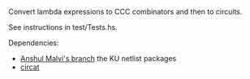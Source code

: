 Convert lambda expressions to CCC combinators and then to circuits.

See instructions in test/Tests.hs.

Dependencies:

*   [Anshul Malvi's branch](https://github.com/ku-fpg/netlist) the KU netlist packages
*   [circat](https://github.com/conal/circat)
